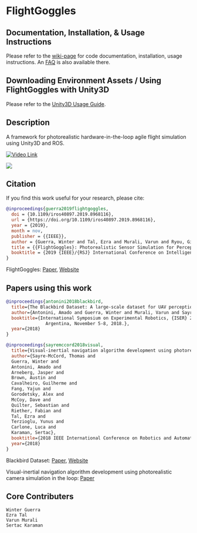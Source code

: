 # FlightGoggles

## Documentation, Installation, & Usage Instructions
Please refer to the [wiki-page](https://github.com/mit-fast/FlightGoggles/wiki) for code documentation, installation, usage instructions. An [FAQ](https://github.com/mit-fast/FlightGoggles/wiki/FAQ) is also available there.

## Downloading Environment Assets / Using FlightGoggles with Unity3D

Please refer to the [Unity3D Usage Guide](https://github.com/mit-fast/FlightGoggles/wiki/Unity3D-Usage_Guide).

## Description

A framework for photorealistic hardware-in-the-loop agile flight simulation using Unity3D and ROS.

[![Video Link](Images/Abandoned_Factory_2.jpg)](https://www.youtube.com/watch?v=QCnU_M6DhYU)

![](Images/Abandoned_Factory25.jpg)



## Citation
If you find this work useful for your research, please cite:
```bibtex
@inproceedings{guerra2019flightgoggles,
  doi = {10.1109/iros40897.2019.8968116},
  url = {https://doi.org/10.1109/iros40897.2019.8968116},
  year = {2019},
  month = nov,
  publisher = {{IEEE}},
  author = {Guerra, Winter and Tal, Ezra and Murali, Varun and Ryou, Gilhyun and Karaman, Sertac},
  title = {{FlightGoggles}: Photorealistic Sensor Simulation for Perception-driven Robotics using Photogrammetry and Virtual Reality},
  booktitle = {2019 {IEEE}/{RSJ} International Conference on Intelligent Robots and Systems ({IROS})}
}
```
FlightGoggles: [Paper](https://arxiv.org/abs/1905.11377), [Website](http://flightgoggles.mit.edu)

## Papers using this work

```bibtex
@inproceedings{antonini2018blackbird,
  title={The Blackbird Dataset: A large-scale dataset for UAV perception in aggressive flight},
  author={Antonini, Amado and Guerra, Winter and Murali, Varun and Sayre-McCord, Thomas and Karaman, Sertac},
  booktitle={International Symposium on Experimental Robotics, {ISER} 2018, Buenos Aires,
               Argentina, November 5-8, 2018.},
  year={2018}
}

@inproceedings{sayremccord2018visual,
  title={Visual-inertial navigation algorithm development using photorealistic camera simulation in the loop},
  author={Sayre-McCord, Thomas and
  Guerra, Winter and
  Antonini, Amado and
  Arneberg, Jasper and
  Brown, Austin and
  Cavalheiro, Guilherme and
  Fang, Yajun and
  Gorodetsky, Alex and
  McCoy, Dave and
  Quilter, Sebastian and
  Riether, Fabian and
  Tal, Ezra and
  Terzioglu, Yunus and
  Carlone, Luca and
  Karaman, Sertac},
  booktitle={2018 IEEE International Conference on Robotics and Automation (ICRA)},
  year={2018}
}
```
Blackbird Dataset: [Paper](https://arxiv.org/abs/1810.01987), [Website](https://github.com/mit-fast/Blackbird-Dataset)

Visual-inertial navigation algorithm development using photorealistic camera simulation in the loop: [Paper](https://doi.org/10.1109/icra.2018.8460692)

## Core Contributers

```
Winter Guerra
Ezra Tal
Varun Murali
Sertac Karaman
```
